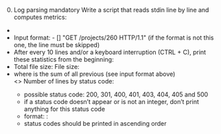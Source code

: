 0. Log parsing
   mandatory
   Write a script that reads stdin line by line and computes metrics:

<ul><li>
<li>Input format: <IP Address> - [<date>] "GET /projects/260 HTTP/1.1" <status code> <file size> (if the format is not this one, the line must be skipped)</li>
<li>After every 10 lines and/or a keyboard interruption (CTRL + C), print these statistics from the beginning:<li>
Total file size: File size: <total size></li><li>
where <total size> is the sum of all previous <file size> (see input format above)</li><>
Number of lines by status code:<ul><li>
possible status code: 200, 301, 400, 401, 403, 404, 405 and 500</li>
<li>if a status code doesn’t appear or is not an integer, don’t print anything for this status code</li>
<li>format: <status code>: <number></li>
<li>status codes should be printed in ascending order</li></ul></ul>
